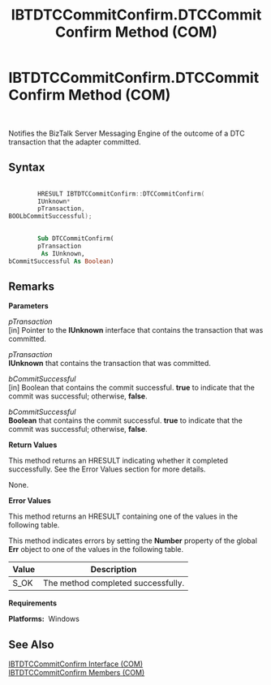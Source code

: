 ﻿---
title: IBTDTCCommitConfirm.DTCCommitConfirm Method (COM)
TOCTitle: IBTDTCCommitConfirm.DTCCommitConfirm Method (COM)
ms:assetid: 6e4edc24-f3e0-4c31-aec7-abb8ab929f53
ms:mtpsurl: https://msdn.microsoft.com/library/Aa560716(v=BTS.80)
ms:contentKeyID: 51528786
ms.date: 08/30/2017
mtps_version: v=BTS.80
dev_langs:
- c++
- vb
---

# IBTDTCCommitConfirm.DTCCommitConfirm Method (COM)

 

Notifies the BizTalk Server Messaging Engine of the outcome of a DTC transaction that the adapter committed.

## Syntax

``` c++
  
        HRESULT IBTDTCCommitConfirm::DTCCommitConfirm(  
        IUnknown*  
        pTransaction,  
BOOLbCommitSuccessful);  
```

``` vb
  
        Sub DTCCommitConfirm(  
        pTransaction  
         As IUnknown,  
bCommitSuccessful As Boolean)  
```

## Remarks

**Parameters**

*pTransaction*  
\[in\] Pointer to the **IUnknown** interface that contains the transaction that was committed.

*pTransaction*  
**IUnknown** that contains the transaction that was committed.

*bCommitSuccessful*  
\[in\] Boolean that contains the commit successful. **true** to indicate that the commit was successful; otherwise, **false**.

*bCommitSuccessful*  
**Boolean** that contains the commit successful. **true** to indicate that the commit was successful; otherwise, **false**.

**Return Values**

This method returns an HRESULT indicating whether it completed successfully. See the Error Values section for more details.

None.

**Error Values**

This method returns an HRESULT containing one of the values in the following table.

This method indicates errors by setting the **Number** property of the global **Err** object to one of the values in the following table.

<table>
<thead>
<tr class="header">
<th>Value</th>
<th>Description</th>
</tr>
</thead>
<tbody>
<tr class="odd">
<td>S_OK</td>
<td>The method completed successfully.</td>
</tr>
</tbody>
</table>


**Requirements**

**Platforms:**  Windows

## See Also

[IBTDTCCommitConfirm Interface (COM)](ibtdtccommitconfirm-interface-com.md)  
[IBTDTCCommitConfirm Members (COM)](ibtdtccommitconfirm-members-com.md)

